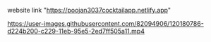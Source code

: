 website link "https://poojan3037cocktailapp.netlify.app"

https://user-images.githubusercontent.com/82094906/120180786-d224b200-c229-11eb-95e5-2ed7ff505a11.mp4

